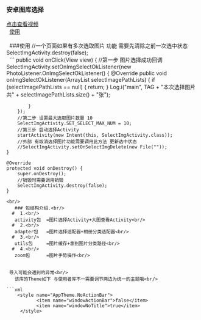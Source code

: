 ### 安卓图库选择

[点击查看视频](http://www.17sysj.com/video/lpds_11b08aa57785a)<br/> 
[使用](https://github.com/hubangmao/PhotoSelectLibrary/blob/master/app/src/main/java/com/hbm/hbm/MainActivity.java)<br/><br/> 
###使用
 //一个页面如果有多次选取图片 功能 需要先清除之前一次选中状态  SelectImgActivity.destroy(false);<br/> 
     ```
     public void onClick(View view) {
        //第一步 图片选择成功回调
        SelectImgActivity.setOnImgSelectOkListener(new PhotoListener.OnImgSelectOkListener() {
            @Override
            public void onImgSelectOkListener(ArrayList<File> selectImagePathLists) {
                if (selectImagePathLists == null) {
                    return;
                }
                Log.i("main", TAG + "本次选择图片共" + selectImagePathLists.size() + "张");


            }
        });
        //第二步 设置最大选取图片数量 10
        SelectImgActivity.SET_SELECT_MAX_NUM = 10;
        //第三步 启动选择Activity
        startActivity(new Intent(this, SelectImgActivity.class));
        //外部 有取消选择图片功能需要调用此方法 更新选中状态
        //SelectImgActivity.setOnSelectImgDelete(new File(""));
    }

    @Override
    protected void onDestroy() {
        super.onDestroy();
        //销毁时需要调用销毁
        SelectImgActivity.destroy(false);
    }
 ```
<br/> 
    ### 包结构介绍.<br/>
   #  1.<br/>
    activity包  =图片选择Activity+大图查看Activity<br/>
   #  2.<br/>
    adapter包   =图片选择适配器+相册分类适配器<br/>
   #  3.<br/>
    utils包     =图片缓存+拿到图片分类路径<br/>
   #  4.<br/>
    zoom包      =图片手势操作<br/>


  导入可能会遇到的异常<br/>
    该库的Theme如下 与使用者库不一需要调节两边为统一的主题哦<br/>

 ```xml
     <style name="AppTheme.NoActionBar">
            <item name="windowActionBar">false</item>
            <item name="windowNoTitle">true</item>
      </style>




